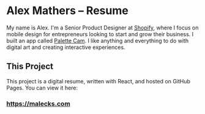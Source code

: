 # Alex Mathers – Resume
My name is Alex. I'm a Senior Product Designer at <a href="http://shopify.com">Shopify</a>, where I focus on mobile design for entrepreneurs looking to start and grow their business. I built an app called <a href="bit.ly/PALette">Palette Cam</a>. I like anything and everything to do with digital art and creating interactive experiences.


## This Project
This project is a digital resume, written with React, and hosted on GitHub Pages. You can view it here:
### https://malecks.com
